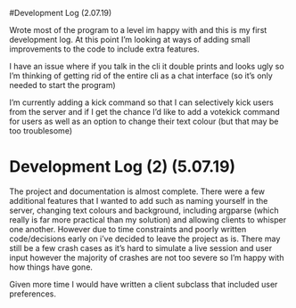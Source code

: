  #Development Log  (2.07.19)


Wrote most of the program to a  level im happy with and this is my first development log.
At this point I’m looking at ways of adding small improvements to the code to include extra features. 

I have an issue where if you talk in the cli it double prints and looks ugly so I’m thinking of getting rid of the entire cli as a chat interface (so it’s only needed to start the program)


I’m currently adding a kick command so that I can selectively kick users from the server and if I get the chance I’d like to add a votekick command for users as well as an option to change their text colour (but that may be too troublesome)




# Development Log (2) (5.07.19)


The project and documentation is almost complete. There were a few additional features that I wanted to add such as naming yourself in the server, changing text colours and background, including argparse (which really is far more practical than my solution) and allowing clients to whisper one another. However due to time constraints and poorly written code/decisions early on i’ve decided to leave the project as is.  There may still be a few crash cases as it’s hard to simulate a live session and user input however the majority of crashes are not too severe so I’m happy with how things have gone.

Given more time I would have written a client subclass that included user preferences.
